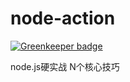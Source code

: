 # node-action

[![Greenkeeper badge](https://badges.greenkeeper.io/jskit/kit-node.svg)](https://greenkeeper.io/)

node.js硬实战 N个核心技巧
